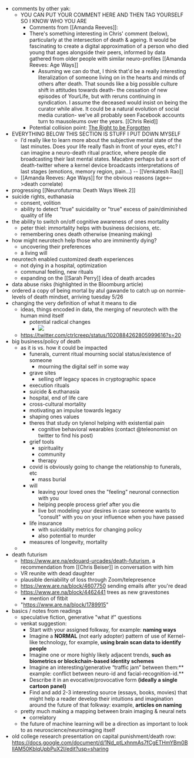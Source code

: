 - comments by other yak: 
    - YOU CAN PUT YOUR COMMENT HERE AND THEN TAG YOURSELF SO I KNOW WHO YOU ARE 
        - Comments from [[Amanda Reeves]]:
        - There's something interesting in Chris' comment (below), particularly at the intersection of death & ageing. It would be fascinating to create a digital approximation of a person who died young that ages alongside their peers, informed by data gathered from older people with similar neuro-profiles [[Amanda Reeves: Age Ways]]
            - Assuming we can do that, I think that'd be a really interesting literalization of someone living on in the hearts and minds of others after death. That sounds like a big possible culture shift in attitudes towards death- the cessation of new episodes of YourLife, but with reruns continuing in syndication. I assume the deceased would insist on being the curator while alive. It could be a natural evolution of social media curation- we've all probably seen Facebook accounts turn to mausoleums over the years. [[Chris Reid]]
        - Potential collision point: [The Right to be Forgotten](https://en.wikipedia.org/wiki/Right_to_be_forgotten)
- EVERYTHING BELOW THIS SECTION IS STUFF I PUT DOWN MYSELF 
    - I’d really like to learn more about the subjective mental state of the last minutes. Does your life really flash in front of your eyes, etc? I can imagine a neuro-death ritual practice, where people die broadcasting their last mental states. Macabre perhaps but a sort of death-twitter where a kernel device broadcasts interpretations of last stages (emotions, memory region, pain...) -- [[Venkatesh Rao]]
    - [[Amanda Reeves: Age Ways]] for the obvious reasons (age<-->death correlate)
- progressing [[Neurofuturma: Death Ways Week 2]]
- suicide rights, euthanasia
    - consent, volition
    - ability to detect "true" suicidality or "true" excess of pain/diminished quality of life   
- the ability to switch on/off cognitive awareness of ones mortality 
    - peter thiel: immortality helps with business decisions, etc.  
    - remembering ones death otherwise (meaning making)
- how might neurotech help those who are imminently dying?
    - uncovering their preferences 
    - a living will  
- neurotech enabled customized death experiences 
    - not dying in a hospital, optimization
    - communal feeling, new rituals
    - expanding on the [[Sarah Perry]] idea of death arcades   
- data abuse risks (highlighted in the Bloomburg article)
- ordered a copy of being mortal by atul gawande to catch up on normie-levels of death mindset, arriving tuesday 5/26 
- changing the very definition of what it means to die 
    - ideas, things encoded in data, the merging of neurotech with the human mind itself
        - potential radical changes
            - ![](https://firebasestorage.googleapis.com/v0/b/firescript-577a2.appspot.com/o/imgs%2Fapp%2FArtOfGig%2Fvo76bJ0gqH.png?alt=media&token=31b44ead-8302-40bb-9e03-0e64754284ec)
    - https://twitter.com/ctrlcreep/status/1020884262805999616?s=20
- big business/policy of death
    - as it is vs. how it could be impacted  
        - funerals, current ritual mourning social status/existence of someone 
            - mourning the digital self in some way
        - grave sites 
            - selling off legacy spaces in cryptographic space  
        - execution rituals  
        - suicide & euthanasia 
        - hospital, end of life care 
        - cross-cultural mortality
        - motivating an impulse towards legacy   
        - shaping ones values
        - theres that study on tylenol helping with existential pain
            - cognitive behavioral wearables (contact @teleonomist on twitter to find his post) 
        - grief tools
            - spirituality 
            - community 
            - therapy 
        - covid is obviously going to change the relationship to funerals, etc 
            - mass burial
        - will
            - leaving your loved ones the "feeling" neuronal connection with you 
            - helping people process grief after you die 
            - live bot modeling your desires in case someone wants to "consult" with you on your influence when you have passed 
        - life insurance
            - with suicidality metrics for changing policy 
            - also potential to murder  
        - measures of longevity, mortality 
    - 
- death futurism 
    -  https://www.are.na/edouard-urcades/death-futurism, a recommendation from [[Chris Beiser]] in conversation with him 
    - VR reunite with dead daughter
    - plausible deniability of loss through Zoom/telepresence 
    - https://www.are.na/block/4607750 sending emails after you're dead
    - https://www.are.na/block/4462441 trees as new gravestones
        - mention of fitbit 
    - "https://www.are.na/block/1789915"   
- basics / notes from readings 
    - speculative fiction, generative "what if" questions
    - venkat suggestion:  
        - Start with your assigned folkway, for example: **naming ways**
        - Imagine a **NORMAL** (not early adopter) pattern of use of Kernel-like technology, for example, **using brain scan data to identify people**
        - Imagine one or more highly likely adjacent trends, **such as biometrics or blockchain-based identity schemes**
        - Imagine an interesting/generative “traffic jam” between them:** example: conflict between neuro-id and facial-recognition-id.**
        - Describe it in an evocative/provocative form **(ideally a single cartoon panel)**
        - Find and add 2-3 interesting source (essays, books, movies) that might help a reader develop their intuitions and imagination around the future of that folkway: example, **articles on naming**
    - pretty much making a mapping between brain imaging & neural nets 
        - correlatory 
    - the future of machine learning will be a direction as important to look to as neuroscience/neuroimaging itself 
- old college research presentation on capital punishment/death row: https://docs.google.com/document/d/1Nd_ptLxhnmAs7fCgETHmYBm0BIlAM50KblqUpbPuX2I/edit?usp=sharing 
